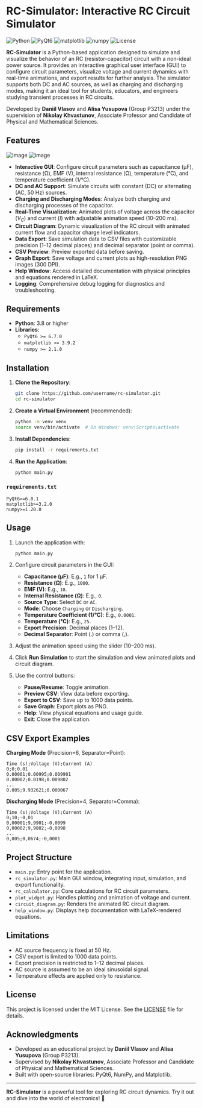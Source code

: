 # RC-Simulator: Interactive RC Circuit Simulator

![Python](https://img.shields.io/badge/Python-3.8%2B-yellow)
![PyQt6](https://img.shields.io/badge/PyQt6-6.0%2B-orange)
![matplotlib](https://img.shields.io/badge/matplotlib-3.2.0%2B-blue)
![numpy](https://img.shields.io/badge/numpy-1.20.0%2B-darkblue)
![License](https://img.shields.io/badge/license-MIT-green)

**RC-Simulator** is a Python-based application designed to simulate and visualize the behavior of an RC (resistor-capacitor) circuit with a non-ideal power source. It provides an interactive graphical user interface (GUI) to configure circuit parameters, visualize voltage and current dynamics with real-time animations, and export results for further analysis. The simulator supports both DC and AC sources, as well as charging and discharging modes, making it an ideal tool for students, educators, and engineers studying transient processes in RC circuits.

Developed by **Daniil Vlasov** and **Alisa Yusupova** (Group P3213) under the supervision of **Nikolay Khvastunov**, Associate Professor and Candidate of Physical and Mathematical Sciences.

## Features

![image](https://github.com/user-attachments/assets/0c37c88f-3944-4e43-8312-602ec961785d)
![image](https://github.com/user-attachments/assets/6c0d78a8-9f85-4f50-9b22-b77307866d8a)

- **Interactive GUI**: Configure circuit parameters such as capacitance (µF), resistance (Ω), EMF (V), internal resistance (Ω), temperature (°C), and temperature coefficient (1/°C).
- **DC and AC Support**: Simulate circuits with constant (DC) or alternating (AC, 50 Hz) sources.
- **Charging and Discharging Modes**: Analyze both charging and discharging processes of the capacitor.
- **Real-Time Visualization**: Animated plots of voltage across the capacitor ($V_C$) and current ($I$) with adjustable animation speed (10–200 ms).
- **Circuit Diagram**: Dynamic visualization of the RC circuit with animated current flow and capacitor charge level indicators.
- **Data Export**: Save simulation data to CSV files with customizable precision (1–12 decimal places) and decimal separator (point or comma).
- **CSV Preview**: Preview exported data before saving.
- **Graph Export**: Save voltage and current plots as high-resolution PNG images (300 DPI).
- **Help Window**: Access detailed documentation with physical principles and equations rendered in LaTeX.
- **Logging**: Comprehensive debug logging for diagnostics and troubleshooting.

## Requirements

- **Python**: 3.8 or higher
- **Libraries**:
  - `PyQt6 >= 6.7.0`
  - `matplotlib >= 3.9.2`
  - `numpy >= 2.1.0`

## Installation

1. **Clone the Repository**:
   ```bash
   git clone https://github.com/username/rc-simulator.git
   cd rc-simulator
   ```

2. **Create a Virtual Environment** (recommended):
   ```bash
   python -m venv venv
   source venv/bin/activate  # On Windows: venv\Scripts\activate
   ```

3. **Install Dependencies**:
   ```bash
   pip install -r requirements.txt
   ```

4. **Run the Application**:
   ```bash
   python main.py
   ```

### `requirements.txt`
```plaintext
PyQt6>=6.0.1
matplotlib>=3.2.0
numpy>=1.20.0
```

## Usage

1. Launch the application with:
   ```bash
   python main.py
   ```

2. Configure circuit parameters in the GUI:
   - **Capacitance (µF)**: E.g., `1` for 1 µF.
   - **Resistance (Ω)**: E.g., `1000`.
   - **EMF (V)**: E.g., `10`.
   - **Internal Resistance (Ω)**: E.g., `0`.
   - **Source Type**: Select `DC` or `AC`.
   - **Mode**: Choose `Charging` or `Discharging`.
   - **Temperature Coefficient (1/°C)**: E.g., `0.0001`.
   - **Temperature (°C)**: E.g., `25`.
   - **Export Precision**: Decimal places (1–12).
   - **Decimal Separator**: Point (.) or comma (,).

3. Adjust the animation speed using the slider (10–200 ms).

4. Click **Run Simulation** to start the simulation and view animated plots and circuit diagram.

5. Use the control buttons:
   - **Pause/Resume**: Toggle animation.
   - **Preview CSV**: View data before exporting.
   - **Export to CSV**: Save up to 1000 data points.
   - **Save Graph**: Export plots as PNG.
   - **Help**: View physical equations and usage guide.
   - **Exit**: Close the application.

## CSV Export Examples

**Charging Mode** (Precision=6, Separator=Point):
```csv
Time (s);Voltage (V);Current (A)
0;0;0.01
0.00001;0.00995;0.009901
0.00002;0.0198;0.009802
...
0.005;9.932621;0.000067
```

**Discharging Mode** (Precision=4, Separator=Comma):
```csv
Time (s);Voltage (V);Current (A)
0;10;-0,01
0,00001;9,9901;-0,0099
0,00002;9,9802;-0,0098
...
0,005;0,0674;-0,0001
```

## Project Structure

- `main.py`: Entry point for the application.
- `rc_simulator.py`: Main GUI window, integrating input, simulation, and export functionality.
- `rc_calculator.py`: Core calculations for RC circuit parameters.
- `plot_widget.py`: Handles plotting and animation of voltage and current.
- `circuit_diagram.py`: Renders the animated RC circuit diagram.
- `help_window.py`: Displays help documentation with LaTeX-rendered equations.

## Limitations

- AC source frequency is fixed at 50 Hz.
- CSV export is limited to 1000 data points.
- Export precision is restricted to 1–12 decimal places.
- AC source is assumed to be an ideal sinusoidal signal.
- Temperature effects are applied only to resistance.

## License

This project is licensed under the MIT License. See the [LICENSE](LICENSE) file for details.

## Acknowledgments

- Developed as an educational project by **Daniil Vlasov** and **Alisa Yusupova** (Group P3213).
- Supervised by **Nikolay Khvastunov**, Associate Professor and Candidate of Physical and Mathematical Sciences.
- Built with open-source libraries: PyQt6, NumPy, and Matplotlib.

---

**RC-Simulator** is a powerful tool for exploring RC circuit dynamics. Try it out and dive into the world of electronics! 🚀
